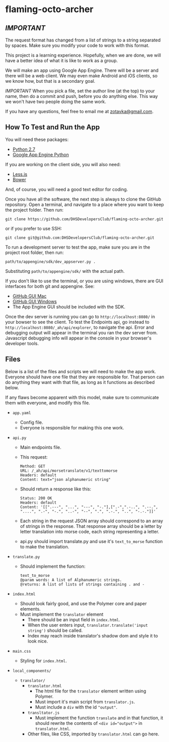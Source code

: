 flaming-octo-archer
===================

*IMPORTANT*
-------------------
The request format has changed from a list of strings to a string separated by
spaces. Make sure you modify your code to work with this format.

This project is a learning experience.  Hopefully, when we are done, we will
have a better idea of what it is like to work as a group.

We will make an app using Google App Engine.  There will be a server and there
will be a web client.  We may even make Android and iOS clients, so we know
how, but that is a secondary goal.

*IMPORTANT*
When you pick a file, set the author line (at the top) to your name, then do
a commit and push, before you do anything else.  This way we won't have two
people doing the same work.

If you have any questions, feel free to email me at 
[zotavka@gmail.com](mailto:zotavka@gmail.com).

How To Test and Run the App
-------------------

You will need these packages:

-   [Python 2.7](https://www.python.org/downloads/release/python-278/)
-   [Google App Engine Python](https://cloud.google.com/appengine/downloads)

If you are working on the client side, you will also need:

-   [Less.js](http://lesscss.org/#using-less-installation)
-   [Bower](http://bower.io/#install-bower)

And, of course, you will need a good text editor for coding.

Once you have all the software, the next step is always to clone the GitHub 
repository.  Open a terminal, and navigate to a place where you want to keep
the project folder.  Then run:

    git clone https://github.com/DHSDevelopersClub/flaming-octo-archer.git

or if you prefer to use SSH:
    
    git clone git@github.com:DHSDevelopersClub/flaming-octo-archer.git

To run a development server to test the app, make sure you are in the project
root folder, then run:

    path/to/appengine/sdk/dev_appserver.py .

Substituting `path/to/appengine/sdk/` with the actual path.

If you don't like to use the terminal, or you are using windows, there are
GUI interfaces for both git and appengine. See:

-   [GitHub GUI Mac](https://mac.github.com/)
-   [GitHub GUI Windows](https://windows.github.com/)
-   The App Engine GUI should be included with the SDK.

Once the dev server is running you can go to `http://localhost:8080/` in your
bowser to see the client.  To test the Endpoints api, go instead to 
`http://localhost:8080/_ah/api/explorer`, to navigate the api.  Error and 
debugging output will appear in the terminal you ran the dev server from.
Javascript debugging info will appear in the console in your browser's 
developer tools.

Files
-----

Below is a list of the files and scripts we will need to make the app work.
Everyone should have one file that they are responsible for.  That person can
do anything they want with that file, as long as it functions as described 
below.

If any flaws become apparent with this model, make sure to communicate them
with everyone, and modify this file.

-   `app.yaml` 
    -   Config file.
    -   Everyone is responsible for making this one work.

-   `api.py`
    -   Main endpoints file.
    -   This request:
            
            Method: GET
            URL: /_ah/api/morsetranslate/v1/texttomorse
            Headers: default
            Content: text="json alphanumeric string"

    -   Should return a response like this:
            
            Status: 200 OK
            Headers: default
            Content: '[[".---", "...", "---", "-."],[".-",".-..", ".--.", "....", ".-", "-.", "..-", "--", ".", ".-.", "..", "-.-."]]'

    -   Each string in the request JSON array should correspond to an array
        of strings in the response.  That response array should be a letter
        by letter translation into morse code, each string representing a 
        letter.

    -   api.py should import translate.py and use it's `text_to_morse` function
        to make the translation.

-   `translate.py`
    -   Should implement the function:

            text_to_morse
            @param words: A list of Alphanumeric strings.
            @returns: A list of lists of strings containing . and -

-   `index.html`
    -   Should look fairly good, and use the Polymer core and paper elements.
    -   Must implement the `translator` element
        -   There should be an input field in `index.html`.
        -   When the user enters input, `translator.translate('input string')`
            should be called.
        -   Index may reach inside translator's shadow dom and style it to
            look nice.
-   `main.css`
    -   Styling for `index.html`.

-   `local_components/`
    -   `translator/`
        -   `translator.html`
            -   The html file for the `translator` element written using 
                Polymer.
            -   Must import it's main script from `translator.js`.
            -   Must include a `div` with the id `"output"`.
        -   `transltator.js`
            -   Must implement the function `translate` and in that function,
                it should rewrite the contents of `<div id="output">` in
                `translator.html`.
        -   Other files, like CSS, imported by `translator.html` can go here.
